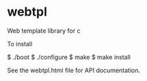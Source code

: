 webtpl
======

Web template library for c

To install

 $ ./boot
 $ ./configure
 $ make
 $ make install

See the webtpl.html file for API documentation.



